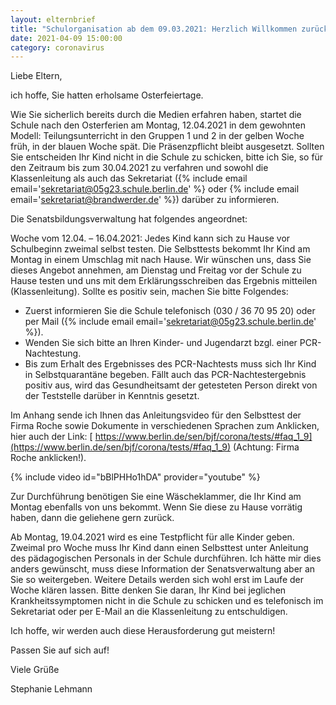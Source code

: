 ```yaml
---
layout: elternbrief
title: "Schulorganisation ab dem 09.03.2021: Herzlich Willkommen zurück, Klasse 4-6"
date: 2021-04-09 15:00:00
category: coronavirus
---
```


Liebe Eltern,

ich hoffe, Sie hatten erholsame Osterfeiertage.

Wie Sie sicherlich bereits durch die Medien erfahren haben, startet die Schule nach den Osterferien am Montag,
12.04.2021 in dem gewohnten Modell: Teilungsunterricht in den Gruppen 1 und 2 in der gelben Woche früh, in der blauen
Woche spät. Die Präsenzpflicht bleibt ausgesetzt. Sollten Sie entscheiden Ihr Kind nicht in die Schule zu schicken,
bitte ich Sie, so für den Zeitraum bis zum 30.04.2021 zu verfahren und sowohl die Klassenleitung als auch das
Sekretariat ({% include email email='sekretariat@05g23.schule.berlin.de' %} oder {% include email
email='sekretariat@brandwerder.de' %}) darüber zu informieren.

Die Senatsbildungsverwaltung hat folgendes angeordnet:

Woche vom 12.04. – 16.04.2021: Jedes Kind kann sich zu Hause vor Schulbeginn zweimal selbst testen. Die Selbsttests
bekommt Ihr Kind am Montag in einem Umschlag mit nach Hause. Wir wünschen uns, dass Sie dieses Angebot annehmen, am
Dienstag und Freitag vor der Schule zu Hause testen und uns mit dem Erklärungsschreiben das Ergebnis mitteilen
(Klassenleitung). Sollte es positiv sein, machen Sie bitte Folgendes:

* Zuerst informieren Sie die Schule telefonisch (030 / 36 70 95 20) oder per Mail ({% include email
  email='sekretariat@05g23.schule.berlin.de' %}).
* Wenden Sie sich bitte an Ihren Kinder- und Jugendarzt bzgl. einer PCR-Nachtestung.
* Bis zum Erhalt des Ergebnisses des PCR-Nachtests muss sich Ihr Kind in Selbstquarantäne begeben. Fällt auch das
  PCR-Nachtestergebnis positiv aus, wird das Gesundheitsamt der getesteten Person direkt von der Teststelle darüber in
  Kenntnis gesetzt.

Im Anhang sende ich Ihnen das Anleitungsvideo für den Selbsttest der Firma Roche sowie Dokumente in verschiedenen
Sprachen zum Anklicken, hier auch der Link: [<i class="fa
fa-external-link">&nbsp;</i>https://www.berlin.de/sen/bjf/corona/tests/#faq_1_9](https://www.berlin.de/sen/bjf/corona/tests/#faq_1_9)
(Achtung: Firma Roche anklicken!).

{% include video id="bBlPHHo1hDA" provider="youtube" %}

Zur Durchführung benötigen Sie eine Wäscheklammer, die Ihr Kind am Montag ebenfalls
von uns bekommt. Wenn Sie diese zu Hause vorrätig haben, dann die geliehene gern zurück.

Ab Montag, 19.04.2021 wird es eine Testpflicht für alle Kinder geben. Zweimal pro Woche muss Ihr Kind dann einen
Selbsttest unter Anleitung des pädagogischen Personals in der Schule durchführen. Ich hätte mir dies anders gewünscht,
muss diese Information der Senatsverwaltung aber an Sie so weitergeben. Weitere Details werden sich wohl erst im Laufe
der Woche klären lassen. Bitte denken Sie daran, Ihr Kind bei jeglichen Krankheitssymptomen nicht in die Schule zu
schicken und es telefonisch im Sekretariat oder per E-Mail an die Klassenleitung zu entschuldigen.  

Ich hoffe, wir werden auch diese Herausforderung gut meistern!

Passen Sie auf sich auf!

Viele Grüße

Stephanie Lehmann
